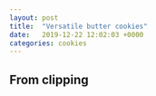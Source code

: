 ```yaml
---
layout: post
title:  "Versatile butter cookies"
date:   2019-12-22 12:02:03 +0000
categories: cookies
---
```


## From clipping
